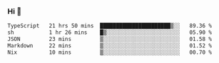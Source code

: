 ### Hi 👋

<!--START_SECTION:waka-->

```txt
TypeScript   21 hrs 50 mins  ██████████████████████▒░░   89.36 %
sh           1 hr 26 mins    █▒░░░░░░░░░░░░░░░░░░░░░░░   05.90 %
JSON         23 mins         ▒░░░░░░░░░░░░░░░░░░░░░░░░   01.58 %
Markdown     22 mins         ▒░░░░░░░░░░░░░░░░░░░░░░░░   01.52 %
Nix          10 mins         ▒░░░░░░░░░░░░░░░░░░░░░░░░   00.70 %
```

<!--END_SECTION:waka-->
